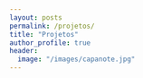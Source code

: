 ```yaml
---
layout: posts
permalink: /projetos/
title: "Projetos"
author_profile: true
header:
  image: "/images/capanote.jpg"
---
```



